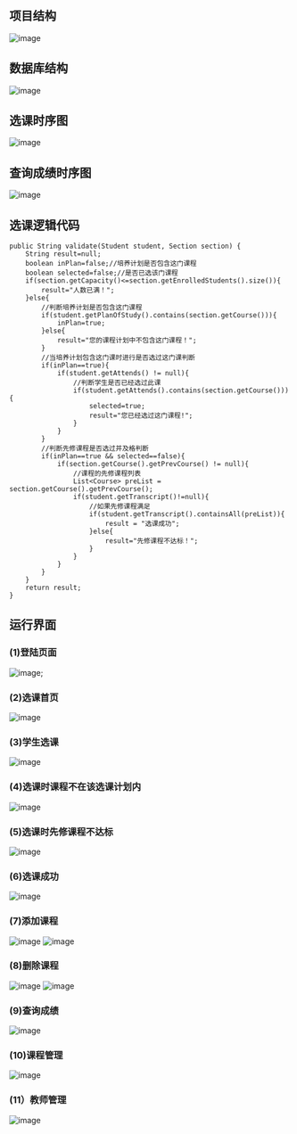 ## 项目结构
![image](image/xmjg.png)
## 数据库结构
![image](image/数据库结构.png)
## 选课时序图
![image](image/选课时序图.png)
## 查询成绩时序图
![image](image/查询成绩时序图.png)

## 选课逻辑代码
	public String validate(Student student, Section section) {	
		String result=null;
		boolean inPlan=false;//培养计划是否包含这门课程
		boolean selected=false;//是否已选该门课程	
		if(section.getCapacity()<=section.getEnrolledStudents().size()){
			result="人数已满！";
		}else{
			//判断培养计划是否包含这门课程
			if(student.getPlanOfStudy().contains(section.getCourse())){
				inPlan=true;
			}else{
				result="您的课程计划中不包含这门课程！";
			}
			//当培养计划包含这门课时进行是否选过这门课判断
			if(inPlan==true){
				if(student.getAttends() != null){
					//判断学生是否已经选过此课
					if(student.getAttends().contains(section.getCourse())){
						selected=true;
						result="您已经选过这门课程!";
					}
				}
			}
			//判断先修课程是否选过并及格判断
			if(inPlan==true && selected==false){
				if(section.getCourse().getPrevCourse() != null){
					//课程的先修课程列表
					List<Course> preList = section.getCourse().getPrevCourse();
					if(student.getTranscript()!=null){
						//如果先修课程满足
						if(student.getTranscript().containsAll(preList)){
							result = "选课成功";
						}else{
							result="先修课程不达标！";
						}
					}
				}
			}
		}
		return result;
	}

##
## 运行界面
### (1)登陆页面
![image](image/login.png);
### (2)选课首页
![image](image/index.png)
### (3)学生选课
![image](image/xsxk.png)
### (4)选课时课程不在该选课计划内
![image](image/xuanke1.png)
### (5)选课时先修课程不达标
![image](image/xuanke2.png)
### (6)选课成功
![image](image/xuanke3.png)
### (7)添加课程
![image](image/zjkc1.png)
![image](image/zjkc2.png)
### (8)删除课程
![image](image/sckc1.png)
![image](image/sckc2.png)
### (9)查询成绩
![image](image/srs10.png)
### (10)课程管理
![image](image/kcgl.png)
### (11）教师管理
![image](image/jsgl.png)
